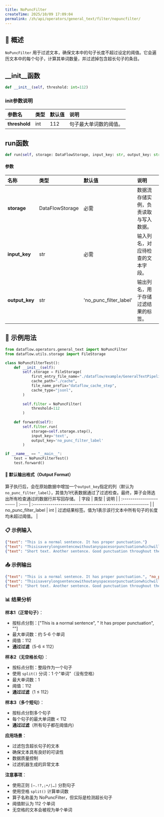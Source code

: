 ```yaml
---
title: NoPuncFilter
createTime: 2025/10/09 17:09:04
permalink: /zh/api/operators/general_text/filter/nopuncfilter/
---
```


## 📘 概述

`NoPuncFilter` 用于过滤文本，确保文本中的句子长度不超过设定的阈值。它会遍历文本中的每个句子，计算其单词数量，并过滤掉包含超长句子的条目。

## __init__函数
```python
def __init__(self, threshold: int=112)
```
### init参数说明
| 参数名 | 类型 | 默认值 | 说明 |
| :---------- | :--- | :---- | :----------------------------- |
| **threshold** | int | 112 | 句子最大单词数的阈值。 |

## run函数
```python
def run(self, storage: DataFlowStorage, input_key: str, output_key: str='no_punc_filter_label')
```
#### 参数
| 名称 | 类型 | 默认值 | 说明 |
| :----------- | :---------------- | :------------------------- | :------------------------------------- |
| **storage** | DataFlowStorage | 必需 | 数据流存储实例，负责读取与写入数据。 |
| **input_key** | str | 必需 | 输入列名，对应待检查的文本字段。 |
| **output_key** | str | 'no_punc_filter_label' | 输出列名，用于存储过滤结果的标签。 |

## 🧠 示例用法

```python
from dataflow.operators.general_text import NoPuncFilter
from dataflow.utils.storage import FileStorage

class NoPuncFilterTest():
    def __init__(self):
        self.storage = FileStorage(
            first_entry_file_name="./dataflow/example/GeneralTextPipeline/no_punc_test_input.jsonl",
            cache_path="./cache",
            file_name_prefix="dataflow_cache_step",
            cache_type="jsonl",
        )
        
        self.filter = NoPuncFilter(
            threshold=112
        )
        
    def forward(self):
        self.filter.run(
            storage=self.storage.step(),
            input_key='text',
            output_key='no_punc_filter_label'
        )

if __name__ == "__main__":
    test = NoPuncFilterTest()
    test.forward()
```

#### 🧾 默认输出格式（Output Format）
算子执行后，会在原始数据中增加一个`output_key`指定的列（默认为`no_punc_filter_label`），其值为1代表数据通过了过滤检查。最终，算子会筛选出所有检查通过的数据行并写回存储。
| 字段 | 类型 | 说明 |
| :----------------------- | :---- | :----------------------------------------------------------- |
| no_punc_filter_label | int | 过滤结果标签。值为1表示该行文本中所有句子的长度均未超过阈值。 |

### 📋 示例输入

```json
{"text": "This is a normal sentence. It has proper punctuation."}
{"text": "Thisisaverylongsentencewithoutanyspacesorpunctuationwhichwillexceedthethresholdbecauseithasmanymanywordsthatcannotbecountedproperlywithoutspacesandthiswillcauseittobefiltered"}
{"text": "Short text. Another sentence. Good punctuation throughout the entire document which is very helpful."}
```

### 📤 示例输出

```json
{"text": "This is a normal sentence. It has proper punctuation.", "no_punc_filter_label": 1}
{"text": "Thisisaverylongsentencewithoutanyspacesorpunctuationwhichwillexceedthethresholdbecauseithasmanymanywordsthatcannotbecountedproperlywithoutspacesandthiswillcauseittobefiltered", "no_punc_filter_label": 1}
{"text": "Short text. Another sentence. Good punctuation throughout the entire document which is very helpful.", "no_punc_filter_label": 1}
```

### 📊 结果分析

**样本1（正常句子）**：
- 按标点分割：["This is a normal sentence", " It has proper punctuation", ""]
- 最大单词数：约 5-6 个单词
- 阈值：112
- **通过过滤**（5-6 ≤ 112）

**样本2（无空格长句）**：
- 按标点分割：整段作为一个句子
- 使用 `split()` 分词：1 个"单词"（没有空格）
- 最大单词数：1
- 阈值：112
- **通过过滤**（1 ≤ 112）

**样本3（多个短句）**：
- 按标点分割多个句子
- 每个句子的最大单词数 < 112
- **通过过滤**（所有句子都在阈值内）

**应用场景**：
- 过滤包含超长句子的文本
- 确保文本具有良好的可读性
- 数据质量控制
- 过滤机器生成的异常文本

**注意事项**：
- 使用正则 `[–.!?,;•/|…]` 分割句子
- 使用空格 `split()` 计算单词数
- 算子名称虽为 NoPuncFilter，但实际是检测超长句子
- 阈值默认为 112 个单词
- 无空格的文本会被视为单个单词
